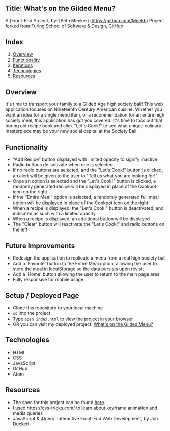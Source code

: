 ## Title: What's on the Gilded Menu?

A [Front-End Project] by: [Beth Meeker] (https://github.com/Meekb)
Project forked from [Turing School of Software & Design, GitHub](https://frontend.turing.io/projects/module-1/dinner.html)


## Index

1. [Overview](#overview)
2. [Functionality](#functionality)
3. [Iterations](#iterations)
4. [Technologies](#technologies)
5. [Resources](#resources)


## Overview

It's time to transport your family to a Gilded Age high society ball! This web application focuses on Nineteenth Century American cuisine. Whether you want an idea for a single menu item, or a recommendation for an entire high society meal, this application has got you covered. It's time to toss out that boring old recipe book and click "Let's Cook!" to see what unique culinary masterpiece may be your new social capital at the Society Ball.


## Functionality

  - "Add Recipe" button displayed with limited opacity to signify inactive
  - Radio buttons de-activate when one is selected
  - If no radio buttons are selected, and the "Let's Cook!" button is clicked,
  an alert will be given to the user to "Tell us what you are looking for!"
  - Once an option is selected and the "Let's Cook!" button is clicked, a randomly
  generated recipe will be displayed in place of the Cookpot icon on the right
  - If the "Entire Meal" option is selected, a randomly generated full meal option
  will be displayed in place of the Cookpot icon on the right
  - When a recipe is displayed, the "Let's Cook!" button is deactivated, and indicated
  as such with a limited opacity
  - When a recipe is displayed, an additional button will be displayed
  - The "Clear" button will reactivate the "Let's Cook!" and radio buttons on the left


## Future Improvements
  - Redesign the application to replicate a menu from a real high society ball
  - Add a 'Favorite' button to the Entire Meal option, allowing the user to store the meal in localStorage so the data persists upon revisit
  - Add a 'Home' button allowing the user to return to the main page area
  - Fully responsive for mobile usage


## Setup / Deployed Page
  - Clone this repository to your local machine
  - `cd` into the project
  - Type `open index.html` to view the project in your browser
  - OR you can visit my deployed project: [What's on the Gilded Menu?](https://meekb.github.io/whats-for-dinner/)


## Technologies
  - HTML
  - CSS
  - JavaScript
  - GitHub
  - Atom


## Resources
  - The spec for this project can be found [here](https://frontend.turing.io/projects/module-1/dinner.html).
  - I used https://css-tricks.com/ to learn about keyframe animation and media queries
  - JavaScript & jQuery: Interactive Front-End Web Development, by Jon Duckett
